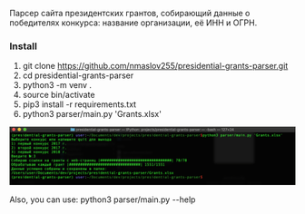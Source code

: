 Парсер сайта президентских грантов, собирающий данные о победителях конкурса: название организации, её ИНН и ОГРН.

### Install
1. git clone https://github.com/nmaslov255/presidential-grants-parser.git
2. cd presidential-grants-parser
3. python3 -m venv .
4. source bin/activate
5. pip3 install -r requirements.txt
6. python3 parser/main.py 'Grants.xlsx'

![Shell](https://raw.githubusercontent.com/nmaslov255/hostfiles/master/presidential-grants-parser.png)

Also, you can use: python3 parser/main.py --help
